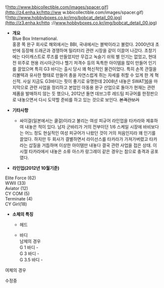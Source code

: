 ![http://www.bbicollectible.com/images/spacer.gif](http://z4.enha.kr/http://ww
w.bbicollectible.com/images/spacer.gif)  
![http://www.hobbyboxes.co.kr/img/bobcat_detail_00.jpg](http://z3.enha.kr/http
://www.hobbyboxes.co.kr/img/bobcat_detail_00.jpg)

  * **개요**  
Blue Box International.  
홍콩 쪽 완구 회사로 해외에서는 BBI, 국내에서는 블박이라고 불렀다. 2000년대 초반에 등장해 드래곤과 경쟁하며 밀리터리 관련 시장을
같이 이끌어 나갔다. 초창기에는 다이캐스트로 루즈를 만들었지만 무겁고 녹슬기 쉬워 별 인기는 없었고, 현대전 위주로 현용 러시아군이나 헬기
저격수 등의 독특한 아이템을 많이 만들어 인기를 끌었으며 특히 G3 바디는 출시 당시 꽤 혁신적인 물건이었다. 특히 손목 관절을 리볼텍과
유사한 형태로 만들어 총을 자연스럽게 쥐는 자세를 취할 수 있게 한 게 혁신적. 사실 지금도 G3바디는 핏이 좋기로 유명한데 2008년
내놓은 SWAT[16](16.md)을 마지막으로 관련 사업을 정리하고 본업인 아동용 완구 산업으로 돌아가 현재는 관련 제품을 발매하지
않는 듯 했으나, 2012년 돌연 데브그루 레드팀 피규어를 한정판으로 내놓으면서 다시 도약할 준비를 하고 있는 것으로 보인다.
<del>본격간보기</del>  
  

  * **기타사항**  

    * 싸이걸(일본에서는 쿨걸)이라고 불리는 여성 피규어 라인업을 타카라와 제휴하여 내놓은 적이 있다. 남자 군바리가 거의 전부이던 1/6 스케일 시장에 바비보다는 어느 정도 현실적인 여성 피규어가 나왔던 것이 거의 처음인지라 꽤 인기를 끌었다. 하지만 두 회사가 결별하면서 라이선스를 타카라가 가져가버렸고 타카라는 삽질을 거듭하며 이상한 아이템만 내놓다 결국 관련 사업을 접은 상태. 이 시절 타카라에서 내놓은 소류 아스카 랑그레이 같은 경우는 참으로 충격과 공포였다.  
  

  * **라인업(2012년 10월기준)**  

Elite Force (62)  
WWII (33)  
Aviator (12)  
CY COM (5)  
Terminate (4)  
CY Girl(18)  
  

  * **소체의 특징**  

    * 헤드  

    * 바디  
남체의 경우  
G 1 바디 -  
G 3 바디 -  
G 3.5 바디 -  
  
여체의 경우  
  
  
수정중

